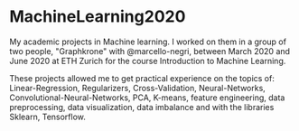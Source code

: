 # MachineLearning2020
My academic projects in Machine learning. I worked on them in a group of two people, "Graphkrone" with @marcello-negri, between March 2020 and June 2020 at ETH Zurich for the course Introduction to Machine Learning.

These projects allowed me to get practical experience on the topics of: Linear-Regression, Regularizers, Cross-Validation, Neural-Networks, Convolutional-Neural-Networks, PCA, K-means, feature engineering, data preprocessing, data visualization, data imbalance and with the libraries Sklearn, Tensorflow.
